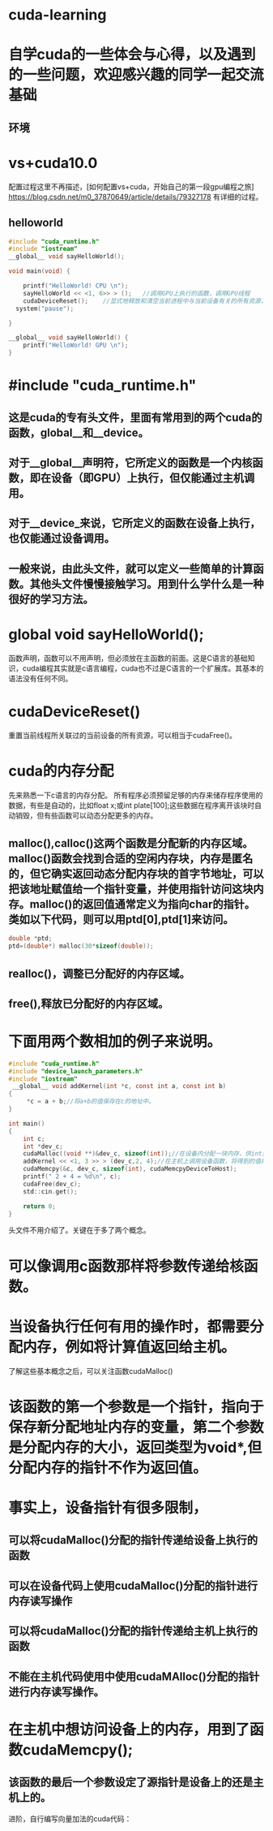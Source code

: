 # cuda-learning
自学cuda的一些体会与心得，以及遇到的一些问题，欢迎感兴趣的同学一起交流
基础
==========
环境
------
# vs+cuda10.0
配置过程这里不再描述，[如何配置vs+cuda，开始自己的第一段gpu编程之旅] https://blog.csdn.net/m0_37870649/article/details/79327178 有详细的过程。

helloworld
-------
```c
#include "cuda_runtime.h"
#include "iostream"
__global__ void sayHelloWorld();

void main(void) {

	printf("HelloWorld! CPU \n");
	sayHelloWorld << <1, 6>> > ();   //调用GPU上执行的函数，调用GPU线程
	cudaDeviceReset();    //显式地释放和清空当前进程中与当前设备有关的所有资源，不加这句不会打印GPU中的输出语句"HelloWorld! GPU"
  system("pause");

}

__global__ void sayHelloWorld() {
	printf("HelloWorld! GPU \n");
}
```
# #include "cuda_runtime.h"
## 这是cuda的专有头文件，里面有常用到的两个cuda的函数，__global__和__device__。
## 对于__global__声明符，它所定义的函数是一个内核函数，即在设备（即GPU）上执行，但仅能通过主机调用。
## 对于__device_来说，它所定义的函数在设备上执行，也仅能通过设备调用。
## 一般来说，由此头文件，就可以定义一些简单的计算函数。其他头文件慢慢接触学习。用到什么学什么是一种很好的学习方法。
# __global__ void sayHelloWorld();
函数声明，函数可以不用声明，但必须放在主函数的前面。这是C语言的基础知识，cuda编程其实就是c语言编程，cuda也不过是C语言的一个扩展库。其基本的语法没有任何不同。
# cudaDeviceReset()
重置当前线程所关联过的当前设备的所有资源，可以相当于cudaFree()。
# cuda的内存分配
先来熟悉一下c语言的内存分配。
所有程序必须预留足够的内存来储存程序使用的数据，有些是自动的，比如float x;或int plate[100];这些数据在程序离开该块时自动销毁，但有些函数可以动态分配更多的内存。
## malloc(),calloc()这两个函数是分配新的内存区域。malloc()函数会找到合适的空闲内存块，内存是匿名的，但它确实返回动态分配内存块的首字节地址，可以把该地址赋值给一个指针变量，并使用指针访问这块内存。malloc()的返回值通常定义为指向char的指针。类如以下代码，则可以用ptd[0],ptd[1]来访问。
``` c
double *ptd;
ptd=(double*) malloc(30*sizeof(double));
```

## realloc()，调整已分配好的内存区域。
## free(),释放已分配好的内存区域。
# 下面用两个数相加的例子来说明。
``` c
#include "cuda_runtime.h"
#include "device_launch_parameters.h"
#include "iostream"
 __global__ void addKernel(int *c, const int a, const int b)
{
	 *c = a + b;//将a+b的值保存在c的地址中。
}

int main()
{
	int c;
	int *dev_c;
	cudaMalloc((void **)&dev_c, sizeof(int));//在设备内分配一块内存，供int型的dev_c来使用。
	addKernel << <1, 3 >> > (dev_c,2, 4);//在主机上调用设备函数，将得到的值存在设备上。
	cudaMemcpy(&c, dev_c, sizeof(int), cudaMemcpyDeviceToHost);
    printf(" 2 + 4 = %d\n", c);
	cudaFree(dev_c);
	std::cin.get();

    return 0;
}
```
头文件不用介绍了。关键在于多了两个概念。
# 可以像调用c函数那样将参数传递给核函数。
# 当设备执行任何有用的操作时，都需要分配内存，例如将计算值返回给主机。
了解这些基本概念之后，可以关注函数cudaMalloc()
# 该函数的第一个参数是一个指针，指向于保存新分配地址内存的变量，第二个参数是分配内存的大小，返回类型为void*,但分配内存的指针不作为返回值。
# 事实上，设备指针有很多限制，
## 可以将cudaMalloc()分配的指针传递给设备上执行的函数
## 可以在设备代码上使用cudaMalloc()分配的指针进行内存读写操作
## 可以将cudaMalloc()分配的指针传递给主机上执行的函数
## 不能在主机代码使用中使用cudaMAlloc()分配的指针进行内存读写操作。
# 在主机中想访问设备上的内存，用到了函数cudaMemcpy();
## 该函数的最后一个参数设定了源指针是设备上的还是主机上的。

进阶，自行编写向量加法的cuda代码：
``` c








